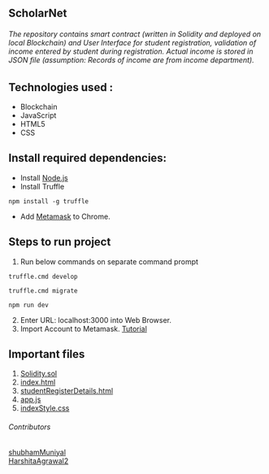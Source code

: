 ## ScholarNet
###### The repository contains smart contract (written in Solidity and deployed on local Blockchain) and User Interface for student registration, validation of income entered by student during registration. Actual income is stored in JSON file (assumption: Records of income are from income department).
## Technologies used :
- Blockchain
- JavaScript
- HTML5
- CSS
## Install required dependencies:
- Install [Node.js](https://nodejs.org/en/)
- Install Truffle 
```
npm install -g truffle
```
- Add [Metamask](https://chrome.google.com/webstore/search/metamask?hl=en) to Chrome.
## Steps to run project
1. Run below commands on separate command prompt
```
truffle.cmd develop
```
```
truffle.cmd migrate 
```
```
npm run dev
```
2. Enter URL: localhost:3000 into Web Browser.
3. Import Account to Metamask. [Tutorial](https://medium.com/publicaio/how-import-a-wallet-to-your-metamask-account-dcaba25e558d)

## Important files
1. [Solidity.sol](https://github.com/HarshitaAgrawal2/scholarship/blob/master/Scholarnet/contracts/Student.sol)
2. [index.html](https://github.com/HarshitaAgrawal2/scholarship/blob/master/Scholarnet/src/index.html)
3. [studentRegisterDetails.html](https://github.com/HarshitaAgrawal2/scholarship/blob/master/Scholarnet/src/studentRegisterDetails.html)
4. [app.js](https://github.com/HarshitaAgrawal2/scholarship/blob/master/Scholarnet/src/js/app.js)
5. [indexStyle.css](https://github.com/HarshitaAgrawal2/scholarship/blob/master/Scholarnet/src/css/indexStyle.css)

###### Contributors
[shubhamMuniyal](https://github.com/shubhamMuniyal) \
[HarshitaAgrawal2](https://github.com/HarshitaAgrawal2)





